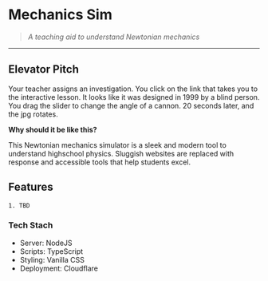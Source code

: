 # Mechanics Sim 
> *A teaching aid to understand Newtonian mechanics*
<hr>

## Elevator Pitch
Your teacher assigns an investigation. You click on the link that takes you to the interactive lesson. It looks like it was designed in 1999 by a blind person. You drag the slider to change the angle of a cannon. 20 seconds later, and the jpg rotates. 

**Why should it be like this?**

This Newtonian mechanics simulator is a sleek and modern tool to understand highschool physics. Sluggish websites are replaced with response and accessible tools that help students excel.
## Features
    1. TBD
### Tech Stach
- Server: NodeJS
- Scripts: TypeScript
- Styling: Vanilla CSS
- Deployment: Cloudflare
